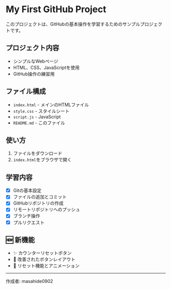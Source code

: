 # My First GitHub Project

このプロジェクトは、GitHubの基本操作を学習するためのサンプルプロジェクトです。

## プロジェクト内容

- シンプルなWebページ
- HTML、CSS、JavaScriptを使用
- GitHub操作の練習用

## ファイル構成

- `index.html` - メインのHTMLファイル
- `style.css` - スタイルシート
- `script.js` - JavaScript
- `README.md` - このファイル

## 使い方

1. ファイルをダウンロード
2. `index.html`をブラウザで開く

## 学習内容

- [x] Gitの基本設定
- [x] ファイルの追加とコミット
- [x] GitHubリポジトリの作成
- [x] リモートリポジトリへのプッシュ
- [x] ブランチ操作
- [x] プルリクエスト

## 🆕 新機能

- ✨ カウンターリセットボタン
- 🎨 改善されたボタンレイアウト
- 🔄 リセット機能とアニメーション

---
作成者: masahide0902 